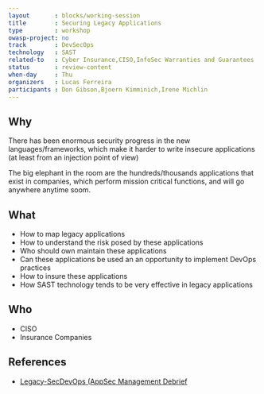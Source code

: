 ```yaml
---
layout       : blocks/working-session
title        : Securing Legacy Applications
type         : workshop
owasp-project: no
track        : DevSecOps
technology   : SAST
related-to   : Cyber Insurance,CISO,InfoSec Warranties and Guarantees
status       : review-content
when-day     : Thu
organizers   : Lucas Ferreira
participants : Don Gibson,Bjoern Kimminich,Irene Michlin
---
```


## Why

There has been enormous security progress in the new languages/frameworks, which make it harder to write insecure applications (at least from an injection point of view)

The big elephant in the room are the hundreds/thousands applications that exist in companies, which perform mission critical functions, and will go anywhere anytime soom.

## What

 - How to map legacy applications
 - How to understand the risk posed by these applications
 - Who should own maintain these applications
 - Can these applications be used an an opportunity to implement DevOps practices
 - How to insure these applications
 - How SAST technology tends to be very effective in legacy applications

## Who

 - CISO
 - Insurance Companies

## References

 - [Legacy-SecDevOps (AppSec Management Debrief](http://blog.diniscruz.com/2017/04/presentation-legacy-secdevops-appsec.html)
